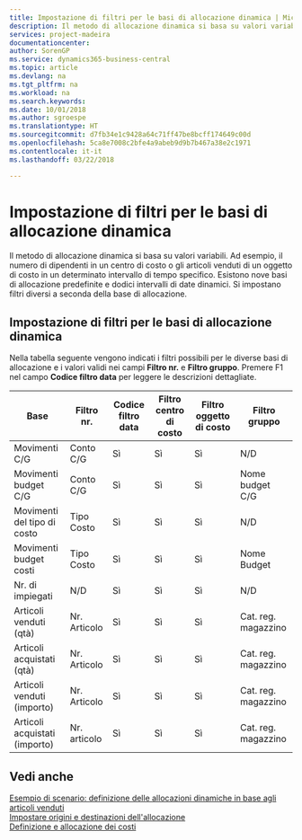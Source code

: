 ```yaml
---
title: Impostazione di filtri per le basi di allocazione dinamica | Microsoft Docs
description: Il metodo di allocazione dinamica si basa su valori variabili. Ad esempio, il numero di dipendenti in un centro di costo o gli articoli venduti di un oggetto di costo in un determinato intervallo di tempo specifico. Esistono nove basi di allocazione predefinite e dodici intervalli di date dinamici. Si impostano filtri diversi a seconda della base di allocazione.
services: project-madeira
documentationcenter: 
author: SorenGP
ms.service: dynamics365-business-central
ms.topic: article
ms.devlang: na
ms.tgt_pltfrm: na
ms.workload: na
ms.search.keywords: 
ms.date: 10/01/2018
ms.author: sgroespe
ms.translationtype: HT
ms.sourcegitcommit: d7fb34e1c9428a64c71ff47be8bcff174649c00d
ms.openlocfilehash: 5ca8e7008c2bfe4a9abeb9d9b7b467a38e2c1971
ms.contentlocale: it-it
ms.lasthandoff: 03/22/2018

---
```

# <a name="setting-filters-for-dynamic-allocation-bases"></a>Impostazione di filtri per le basi di allocazione dinamica
Il metodo di allocazione dinamica si basa su valori variabili. Ad esempio, il numero di dipendenti in un centro di costo o gli articoli venduti di un oggetto di costo in un determinato intervallo di tempo specifico. Esistono nove basi di allocazione predefinite e dodici intervalli di date dinamici. Si impostano filtri diversi a seconda della base di allocazione.  

## <a name="setting-filters-for-dynamic-allocation-bases"></a>Impostazione di filtri per le basi di allocazione dinamica  
 Nella tabella seguente vengono indicati i filtri possibili per le diverse basi di allocazione e i valori validi nei campi **Filtro nr.** e **Filtro gruppo**. Premere F1 nel campo **Codice filtro data** per leggere le descrizioni dettagliate.  

|**Base**|**Filtro nr.**|**Codice filtro data**|**Filtro centro di costo**|**Filtro oggetto di costo**|**Filtro gruppo**|  
|--------------|----------------------------------------|----------------------------------------------|------------------------------------------------|------------------------------------------------|------------------------------------------|  
|Movimenti C/G|Conto C/G|Sì|Sì|Sì|N/D|  
|Movimenti budget C/G|Conto C/G|Sì|Sì|Sì|Nome budget C/G|  
|Movimenti del tipo di costo|Tipo Costo|Sì|Sì|Sì|N/D|  
|Movimenti budget costi|Tipo Costo|Sì|Sì|Sì|Nome Budget|  
|Nr. di impiegati|N/D|Sì|Sì|Sì|N/D|  
|Articoli venduti (qtà)|Nr. Articolo|Sì|Sì|Sì|Cat. reg. magazzino|  
|Articoli acquistati (qtà)|Nr. Articolo|Sì|Sì|Sì|Cat. reg. magazzino|  
|Articoli venduti (importo)|Nr. Articolo|Sì|Sì|Sì|Cat. reg. magazzino|  
|Articoli acquistati (importo)|Nr. articolo|Sì|Sì|Sì|Cat. reg. magazzino|  

## <a name="see-also"></a>Vedi anche  
 [Esempio di scenario: definizione delle allocazioni dinamiche in base agli articoli venduti](finance-scenario-example-defining-dynamic-allocations-based-on-items-sold.md)   
 [Impostare origini e destinazioni dell'allocazione](finance-how-to-set-up-allocation-source-and-targets.md)   
 [Definizione e allocazione dei costi](finance-define-and-allocate-costs.md)

